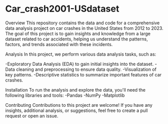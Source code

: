 # Car_crash2001-USdataset

Overview
This repository contains the data and code for a comprehensive data analysis project on car crashes in the United States from 2012 to 2023. The goal of this project is to gain insights and knowledge from a large dataset related to car accidents, helping us understand the patterns, factors, and trends associated with these incidents.

Analysis
In this project, we perform various data analysis tasks, such as:

-Exploratory Data Analysis (EDA) to gain initial insights into the dataset.
-Data cleaning and preprocessing to ensure data quality.
-Visualization of key patterns.
-Descriptive statistics to summarize important features of car crashes.


Installation
To run the analysis and explore the data, you'll need the following libraries and tools:
-Pandas
-NumPy
-Matplotlib

Contributing
Contributions to this project are welcome! If you have any insights, additional analysis, or suggestions, feel free to create a pull request or open an issue.

